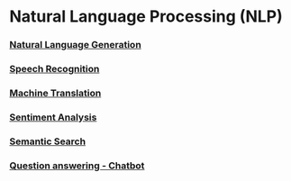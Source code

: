 # Natural Language Processing (NLP)


### [Natural Language Generation]()
### [Speech Recognition]()
### [Machine Translation]()
### [Sentiment Analysis]()
### [Semantic Search]()
### [Question answering - Chatbot]()

